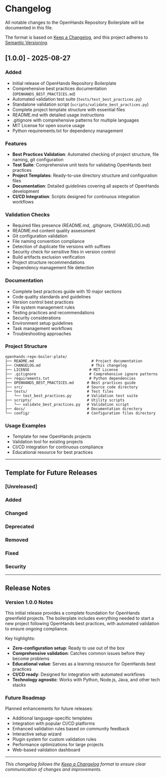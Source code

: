 # Changelog

All notable changes to the OpenHands Repository Boilerplate will be documented in this file.

The format is based on [Keep a Changelog](https://keepachangelog.com/en/1.0.0/),
and this project adheres to [Semantic Versioning](https://semver.org/spec/v2.0.0.html).

## [1.0.0] - 2025-08-27

### Added
- Initial release of OpenHands Repository Boilerplate
- Comprehensive best practices documentation (`OPENHANDS_BEST_PRACTICES.md`)
- Automated validation test suite (`tests/test_best_practices.py`)
- Standalone validation script (`scripts/validate_best_practices.py`)
- Complete project template structure with essential files
- README.md with detailed usage instructions
- .gitignore with comprehensive patterns for multiple languages
- MIT License for open source usage
- Python requirements.txt for dependency management

### Features
- **Best Practices Validation**: Automated checking of project structure, file naming, git configuration
- **Test Suite**: Comprehensive unit tests for validating OpenHands best practices
- **Project Templates**: Ready-to-use directory structure and configuration files
- **Documentation**: Detailed guidelines covering all aspects of OpenHands development
- **CI/CD Integration**: Scripts designed for continuous integration workflows

### Validation Checks
- Required files presence (README.md, .gitignore, CHANGELOG.md)
- README.md content quality assessment
- Git configuration validation
- File naming convention compliance
- Detection of duplicate file versions with suffixes
- Security check for sensitive files in version control
- Build artifacts exclusion verification
- Project structure recommendations
- Dependency management file detection

### Documentation
- Complete best practices guide with 10 major sections
- Code quality standards and guidelines
- Version control best practices
- File system management rules
- Testing practices and recommendations
- Security considerations
- Environment setup guidelines
- Task management workflows
- Troubleshooting approaches

### Project Structure
```
openhands-repo-boiler-plate/
├── README.md                          # Project documentation
├── CHANGELOG.md                       # This changelog
├── LICENSE                           # MIT License
├── .gitignore                        # Comprehensive ignore patterns
├── requirements.txt                  # Python dependencies
├── OPENHANDS_BEST_PRACTICES.md      # Best practices guide
├── src/                             # Source code directory
├── tests/                           # Test files
│   └── test_best_practices.py       # Validation test suite
├── scripts/                         # Utility scripts
│   └── validate_best_practices.py   # Validation script
├── docs/                            # Documentation directory
└── config/                          # Configuration files directory
```

### Usage Examples
- Template for new OpenHands projects
- Validation tool for existing projects
- CI/CD integration for continuous compliance
- Educational resource for best practices

---

## Template for Future Releases

### [Unreleased]

### Added
### Changed
### Deprecated
### Removed
### Fixed
### Security

---

## Release Notes

### Version 1.0.0 Notes

This initial release provides a complete foundation for OpenHands greenfield projects. The boilerplate includes everything needed to start a new project following OpenHands best practices, with automated validation to ensure ongoing compliance.

Key highlights:
- **Zero-configuration setup**: Ready to use out of the box
- **Comprehensive validation**: Catches common issues before they become problems
- **Educational value**: Serves as a learning resource for OpenHands best practices
- **CI/CD ready**: Designed for integration with automated workflows
- **Technology agnostic**: Works with Python, Node.js, Java, and other tech stacks

### Future Roadmap

Planned enhancements for future releases:
- Additional language-specific templates
- Integration with popular CI/CD platforms
- Enhanced validation rules based on community feedback
- Interactive setup wizard
- Plugin system for custom validation rules
- Performance optimizations for large projects
- Web-based validation dashboard

---

*This changelog follows the [Keep a Changelog](https://keepachangelog.com/) format to ensure clear communication of changes and improvements.*